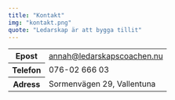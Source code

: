 ```yaml
---
title: "Kontakt"
img: "kontakt.png"
quote: "Ledarskap är att bygga tillit"
---
```


<table class="table table-borderless table-xl text-white">
  <tbody>
    <tr>
      <th scope="row">Epost</th>
      <td><a href="{{ .Site.Params.contact.epost }}">annah@ledarskapscoachen.nu</a></td>
    </tr>
    <tr>
      <th scope="row">Telefon</th>
      <td>076-02 666 03</td>
    </tr>
    <tr>
      <th scope="row">Adress</th>
      <td>Sormenvägen 29, Vallentuna </td>
    </tr>
  </tbody>
</table>

